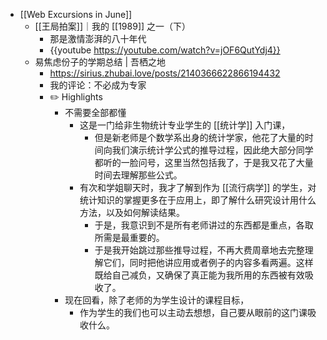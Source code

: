 - [[Web Excursions in June]]
	- [[王局拍案]]｜我的 [[1989]] 之一（下）
		- 那是激情澎湃的八十年代
		- {{youtube https://youtube.com/watch?v=jOF6QutYdj4}}
	- 易焦虑份子的学期总结 | 吾栖之地
		- https://sirius.zhubai.love/posts/2140366622866194432
		- 我的评论：不必成为专家
		- ✏️ Highlights
			- 不需要全部都懂
				- 这是一门给非生物统计专业学生的 [[统计学]] 入门课，
					- 但是新老师是个数学系出身的统计学家，他花了大量的时间向我们演示统计学公式的推导过程，因此绝大部分同学都听的一脸问号，这里当然包括我了，于是我又花了大量时间去理解那些公式。
				- 有次和学姐聊天时，我才了解到作为 [[流行病学]] 的学生，对统计知识的掌握更多在于应用上，即了解什么研究设计用什么方法，以及如何解读结果。
					- 于是，我意识到不是所有老师讲过的东西都是重点，各取所需是最重要的。
					- 于是我开始跳过那些推导过程，不再大费周章地去完整理解它们，同时把他讲应用或者例子的内容多看两遍。这样既给自己减负，又确保了真正能为我所用的东西被有效吸收了。
			- 现在回看，除了老师的为学生设计的课程目标，
				- 作为学生的我们也可以主动去想想，自己要从眼前的这门课吸收什么。